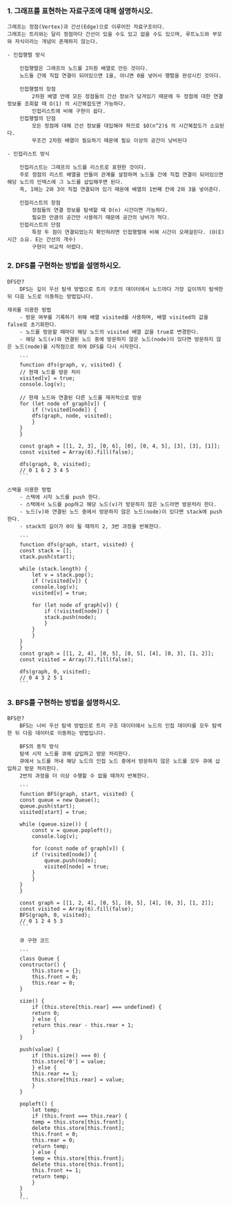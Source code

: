 ### 1. 그래프를 표현하는 자료구조에 대해 설명하시오.

    그래프는 정점(Vertex)과 간선(Edge)으로 이루어진 자료구조이다.
    그래프는 트리와는 달리 정점마다 간선이 있을 수도 있고 없을 수도 있으며, 루트노드와 부모와 자식이라는 개념이 존재하지 않는다.

    - 인접행렬 방식

        인접행렬은 그래프의 노드를 2차원 배열로 만든 것이다.
        노드들 간에 직접 연결이 되어있으면 1을, 아니면 0을 넣어서 행렬을 완성시킨 것이다.

        인접행렬의 장점
            2차원 배열 안에 모든 정점들의 간선 정보가 담겨있기 때문에 두 정점에 대한 연결 정보를 조회할 때 O(1) 의 시간복잡도면 가능하다.
            인접리스트에 비해 구현이 쉽다.
        인접행렬의 단점
            모든 정점에 대해 간선 정보를 대입해야 하므로 $O(n^2)$ 의 시간복잡도가 소요된다.
            무조건 2차원 배열이 필요하기 때문에 필요 이상의 공간이 낭비된다

    - 인접리스트 방식

        인접리스트는 그래프의 노드를 리스트로 표현한 것이다.
        주로 정점의 리스트 배열을 만들어 관계를 설정하며 노드들 간에 직접 연결이 되어있으면 해당 노드의 인덱스에 그 노드를 삽입해주면 된다.
        즉, 1에는 2와 3이 직접 연결되어 있기 때문에 배열의 1번째 칸에 2와 3을 넣어준다.

        인접리스트의 장점
            정점들의 연결 정보를 탐색할 때 O(n) 시간이면 가능하다.
            필요한 만큼의 공간만 사용하기 때문에 공간의 낭비가 적다.
        인접리스트의 단점
            특정 두 점이 연결되었는지 확인하려면 인접행렬에 비해 시간이 오래걸린다. (O(E) 시간 소요. E는 간선의 개수)
            구현이 비교적 어렵다.

### 2. DFS를 구현하는 방법을 설명하시오.

    DFS란?
        DFS는 깊이 우선 탐색 방법으로 트리 구조의 데이터에서 노드마다 가장 깊이까지 탐색한 뒤 다음 노드로 이동하는 방법입니다.

    재귀를 이용한 방법
        - 방문 여부를 기록하기 위해 배열 visited를 사용하며, 배열 visited의 값을 false로 초기화한다.
        - 노드를 방문할 때마다 해당 노드의 visited 배열 값을 true로 변경한다.
        - 해당 노드(v)와 연결된 노드 중에 방문하지 않은 노드(node)이 있다면 방문하지 않은 노드(node)를 시작점으로 하여 DFS를 다시 시작한다.

        ```
        function dfs(graph, v, visited) {
        // 현재 노드를 방문 처리
        visited[v] = true;
        console.log(v);

        // 현재 노드와 연결된 다른 노드를 재귀적으로 방문
        for (let node of graph[v]) {
            if (!visited[node]) {
            dfs(graph, node, visited);
            }
        }
        }

        const graph = [[1, 2, 3], [0, 6], [0], [0, 4, 5], [3], [3], [1]];
        const visited = Array(6).fill(false);

        dfs(graph, 0, visited);
        // 0 1 6 2 3 4 5
        ```

    스택을 이용한 방법
        - 스택에 시작 노드를 push 한다.
        - 스택에서 노드를 pop하고 해당 노드(v)가 방문하지 않은 노드라면 방문처리 한다.
        - 노드(v)와 연결된 노드 중에서 방문하지 않은 노드(node)이 있다면 stack에 push 한다.
        - stack의 길이가 0이 될 때까지 2, 3번 과정을 반복한다.

        ```
        function dfs(graph, start, visited) {
        const stack = [];
        stack.push(start);

        while (stack.length) {
            let v = stack.pop();
            if (!visited[v]) {
            console.log(v);
            visited[v] = true;

            for (let node of graph[v]) {
                if (!visited[node]) {
                stack.push(node);
                }
            }
            }
        }
        }
        const graph = [[1, 2, 4], [0, 5], [0, 5], [4], [0, 3], [1, 2]];
        const visited = Array(7).fill(false);

        dfs(graph, 0, visited);
        // 0 4 3 2 5 1
        ```

### 3. BFS를 구현하는 방법을 설명하시오.

    BFS란?
        BFS는 너비 우선 탐색 방법으로 트리 구조 데이터에서 노드의 인접 데이터를 모두 탐색한 뒤 다음 데이터로 이동하는 방법입니다.

        BFS의 동작 방식
        탐색 시작 노드를 큐에 삽입하고 방문 처리한다.
        큐에서 노드를 꺼내 해당 노드의 인접 노드 중에서 방문하지 않은 노드를 모두 큐에 삽입하고 방문 처리한다.
        2번의 과정을 더 이상 수행할 수 없을 때까지 반복한다.

        ```
        function BFS(graph, start, visited) {
        const queue = new Queue();
        queue.push(start);
        visited[start] = true;

        while (queue.size()) {
            const v = queue.popleft();
            console.log(v);

            for (const node of graph[v]) {
            if (!visited[node]) {
                queue.push(node);
                visited[node] = true;
            }
            }
        }
        }

        const graph = [[1, 2, 4], [0, 5], [0, 5], [4], [0, 3], [1, 2]];
        const visited = Array(6).fill(false);
        BFS(graph, 0, visited);
        // 0 1 2 4 5 3
        ```

        큐 구현 코드

        ```
        class Queue {
        constructor() {
            this.store = {};
            this.front = 0;
            this.rear = 0;
        }

        size() {
            if (this.store[this.rear] === undefined) {
            return 0;
            } else {
            return this.rear - this.rear + 1;
            }
        }

        push(value) {
            if (this.size() === 0) {
            this.store['0'] = value;
            } else {
            this.rear += 1;
            this.store[this.rear] = value;
            }
        }

        popleft() {
            let temp;
            if (this.front === this.rear) {
            temp = this.store[this.front];
            delete this.store[this.front];
            this.front = 0;
            this.rear = 0;
            return temp;
            } else {
            temp = this.store[this.front];
            delete this.store[this.front];
            this.front += 1;
            return temp;
            }
        }
        }
        ```

